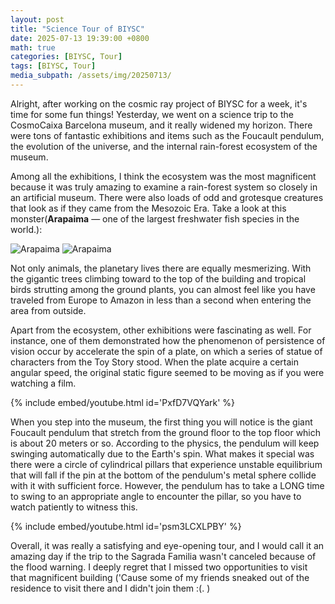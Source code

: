 ```yaml
---
layout: post
title: "Science Tour of BIYSC"
date: 2025-07-13 19:39:00 +0800
math: true
categories: [BIYSC, Tour]
tags: [BIYSC, Tour]
media_subpath: /assets/img/20250713/
---
```


Alright, after working on the cosmic ray project of BIYSC for a week, it's time for some fun things! Yesterday, we went on a science trip to the CosmoCaixa Barcelona museum, and it really widened my horizon. There were tons of fantastic exhibitions and items such as the Foucault pendulum, the evolution of the universe, and the internal rain-forest ecosystem of the museum.

Among all the exhibitions, I think the ecosystem was the most magnificent because it was truly amazing to examine a rain-forest system so closely in an artificial museum. There were also loads of odd and grotesque creatures that look as if they came from the Mesozoic Era. Take a look at this monster(**Arapaima** — one of the largest freshwater fish species in the world.): 

![Arapaima](Arapaima.jpg)
![Arapaima](Arapaima-2.jpg)

Not only animals, the planetary lives there are equally mesmerizing. With the gigantic trees climbing toward to the top of the building and tropical birds strutting among the ground plants, you can almost feel like you have traveled from Europe to Amazon in less than a second when entering the area from outside.

Apart from the ecosystem, other exhibitions were fascinating as well. For instance, one of them demonstrated how the phenomenon of persistence of vision occur by accelerate the spin of a plate, on which a series of statue of characters from the Toy Story stood. When the plate acquire a certain angular speed, the original static figure seemed to be moving as if you were watching a film.

 {% include embed/youtube.html id='PxfD7VQYark' %}

When you step into the museum, the first thing you will notice is the giant Foucault pendulum that stretch from the ground floor to the top floor which is about 20 meters or so. According to the physics, the pendulum will keep swinging automatically due to the Earth's spin. What makes it special was there were a circle of cylindrical pillars that experience unstable equilibrium that will fall if the pin at the bottom of the pendulum's metal sphere collide with it with sufficient force. However, the pendulum has to take a LONG time to swing to an appropriate angle to encounter the pillar, so you have to watch patiently to witness this.

 {% include embed/youtube.html id='psm3LCXLPBY' %}

Overall, it was really a satisfying and eye-opening tour, and I would call it an amazing day if the trip to the Sagrada Familia wasn't canceled because of the flood warning. I deeply regret that I missed two opportunities to visit that magnificent building ('Cause some of my friends sneaked out of the residence to visit there and I didn't join them :(.​ )
